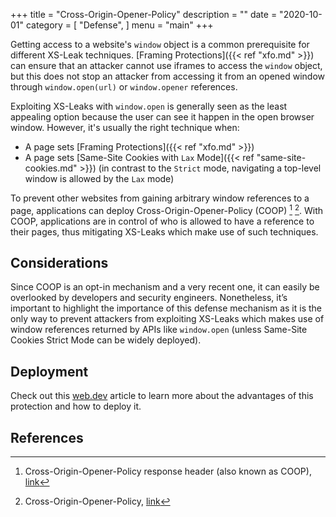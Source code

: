 +++
title = "Cross-Origin-Opener-Policy"
description = ""
date = "2020-10-01"
category = [
    "Defense",
]
menu = "main"
+++

Getting access to a website's `window` object is a common prerequisite for different XS-Leak techniques. [Framing Protections]({{< ref "xfo.md" >}}) can ensure that an attacker cannot use iframes to access the `window` object, but this does not stop an attacker from accessing it from an opened window through `window.open(url)` or `window.opener` references. 

Exploiting XS-Leaks with `window.open` is generally seen as the least appealing option because the user can see it happen in the open browser window. However, it's usually the right technique when:

- A page sets [Framing Protections]({{< ref "xfo.md" >}})
- A page sets [Same-Site Cookies with `Lax` Mode]({{< ref "same-site-cookies.md" >}}) (in contrast to the `Strict` mode, navigating a top-level window is allowed by the `Lax` mode)

To prevent other websites from gaining arbitrary window references to a page, applications can deploy Cross-Origin-Opener-Policy (COOP) [^1] [^2]. With COOP, applications are in control of who is allowed to have a reference to their pages, thus mitigating XS-Leaks which make use of such techniques.

## Considerations

Since COOP is an opt-in mechanism and a very recent one, it can easily be overlooked by developers and security engineers. Nonetheless, it’s important to highlight the importance of this defense mechanism as it is the only way to prevent attackers from exploiting XS-Leaks which makes use of window references returned by APIs like `window.open` (unless Same-Site Cookies Strict Mode can be widely deployed).

## Deployment

Check out this [web.dev](https://web.dev/why-coop-coep/) article to learn more about the advantages of this protection and how to deploy it.

## References

[^1]: Cross-Origin-Opener-Policy response header (also known as COOP), [link](https://gist.github.com/annevk/6f2dd8c79c77123f39797f6bdac43f3e)
[^2]: Cross-Origin-Opener-Policy, [link](https://developer.mozilla.org/en-US/docs/Web/HTTP/Headers/Cross-Origin-Opener-Policy)

